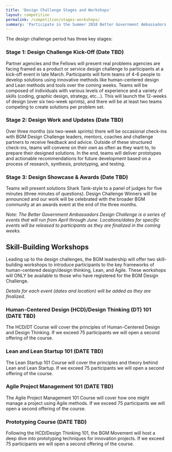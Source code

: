 ```yaml
---
title: 'Design Challenge Stages and Workshops'
layout: competition
permalink: /competition/stages-workshops/
summary: 'Participate in the Summer 2018 Better Government Ambassadors Competition.'
---
```


The design challenge period has three key stages:

### Stage 1: Design Challenge Kick-Off (Date TBD)
Partner agencies and the Fellows will present real problems agencies are facing framed as a product or service design challenge to participants at a kick-off event in late March. Participants will form teams of 4-6 people to develop solutions using innovative methods like human-centered design and Lean methods and tools over the coming weeks. Teams will be composed of individuals with various levels of experience and a variety of skills (coding, graphic design, strategy, etc...). This will launch the 12-weeks of design (over six two-week sprints), and there will be at least two teams competing to create solutions per problem set.

### Stage 2: Design Work and Updates (Date TBD)
Over three months (six two-week sprints) there will be occasional check-ins with BGM Design Challenge leaders, mentors, coaches and challenge partners to receive feedback and advice. Outside of these structured check-ins, teams will convene on their own as often as they want to, to prepare their designed solutions. In the end, teams will deliver prototypes and actionable recommendations for future development based on a process of research, synthesis, prototyping, and testing.

### Stage 3: Design Showcase & Awards (Date TBD)
Teams will present solutions Shark Tank-style to a panel of judges for five minutes (three minutes of questions). Design Challenge Winners will be announced and our work will be celebrated with the broader BGM community at an awards event at the end of the three months.

*Note: The Better Government Ambassadors Design Challenge is a series of events that will run from April through June. Locations/dates for specific events will be released to participants as they are finalized in the coming weeks.*

## Skill-Building Workshops
Leading up to the design challenges, the BGM leadership will offer two skill-building workshops to introduce participants to the key frameworks of human-centered design/design thinking, Lean, and Agile. These workshops will ONLY be available to those who have registered for the BGM Design Challenge.

*Details for each event (dates and location) will be added as they are finalized.*

### Human-Centered Design (HCD)/Design Thinking (DT) 101 (DATE TBD)
The HCD/DT Course will cover the principles of Human-Centered Design and Design Thinking. If we exceed 75 participants we will open a second offering of the course.

### Lean and Lean Startup 101 (DATE TBD)
The Lean Startup 101 Course will cover the principles and theory behind Lean and Lean Startup. If we exceed 75 participants we will open a second offering of the course.

### Agile Project Management 101 (DATE TBD)
The Agile Project Management 101 Course will cover how one might manage a project using Agile methods. If we exceed 75 participants we will open a second offering of the course.

### Prototyping Course (DATE TBD)
Following the HCD/Design Thinking 101, the BGM Movement will host a deep dive into prototyping techniques for innovation projects. If we exceed 75 participants we will open a second offering of the course.
